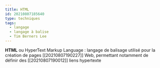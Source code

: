```yaml
---
title: HTML
id: 20210807185640
type: techniques
tags:
  - langage
  - langage à balise
  - Tim Berners Lee
---
```

           

**HTML**  ou HyperText Markup Language : langage de balisage utilisé pour la création de pages [[20210807190227]] Web, permettant notamment de définir des [[20210807190012]] liens hypertexte


